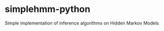 simplehmm-python
================

Simple implementation of inference algorithms on Hidden Markov Models
